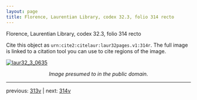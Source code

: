 ```yaml
---
layout: page
title: Florence, Laurentian Library, codex 32.3, folio 314 recto
---
```


Florence, Laurentian Library, codex 32.3, folio 314 recto

Cite this object as `urn:cite2:citelaur:laur32pages.v1:314r`.  The full image is linked to a citation tool you can use to cite regions of the image.

[![laur32_3_0635](http://www.homermultitext.org/iipsrv?IIIF=/project/homer/pyramidal/deepzoom/citelaur/laur32imgs/v1/laur32_3_0635.tif/full/800,/0/default.jpg)](http://www.homermultitext.org/ict2/?urn=urn:cite2:citelaur:laur32imgs.v1:laur32_3_0635) 

<p style="text-align: center; font-style: italic;">Image presumed to in the public domain.</p>

---

previous: [313v](../313v/) | next: [314v](../314v/)